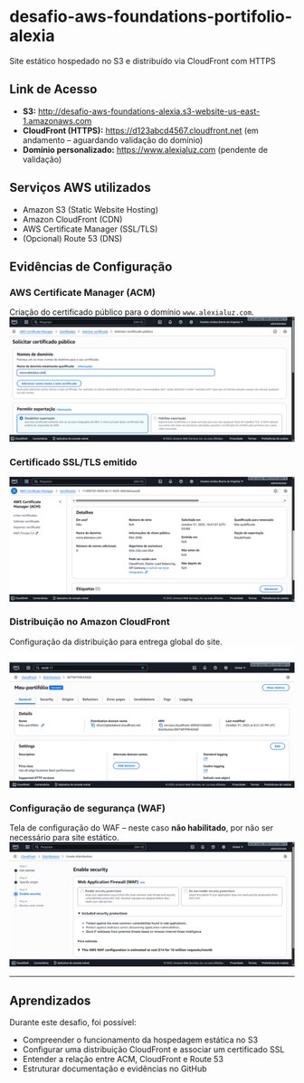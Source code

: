 # desafio-aws-foundations-portifolio-alexia
Site estático hospedado no S3 e distribuído via CloudFront com HTTPS

##  Link de Acesso
- **S3:** http://desafio-aws-foundations-alexia.s3-website-us-east-1.amazonaws.com  
- **CloudFront (HTTPS):** https://d123abcd4567.cloudfront.net  (em andamento – aguardando validação do domínio)
- **Domínio personalizado:** https://www.alexialuz.com  (pendente de validação)

##  Serviços AWS utilizados
- Amazon S3 (Static Website Hosting)
- Amazon CloudFront (CDN)
- AWS Certificate Manager (SSL/TLS)
- (Opcional) Route 53 (DNS)


##  Evidências de Configuração

###  AWS Certificate Manager (ACM)
Criação do certificado público para o domínio `www.alexialuz.com`.
![ACM](img/Certificate_Manager_ACM.png)



###  Certificado SSL/TLS emitido
![Certificado ACM](img/certificado_SSL_TLS_ACM.png)



###  Distribuição no Amazon CloudFront
Configuração da distribuição para entrega global do site.
![CloudFront](img/CloudFront.png)



###  Configuração de segurança (WAF)
Tela de configuração do WAF – neste caso **não habilitado**, por não ser necessário para site estático.
![WAF](img/WAF_AWS.png)

---

##  Aprendizados
Durante este desafio, foi possível:
- Compreender o funcionamento da hospedagem estática no S3  
- Configurar uma distribuição CloudFront e associar um certificado SSL  
- Entender a relação entre ACM, CloudFront e Route 53  
- Estruturar documentação e evidências no GitHub  




